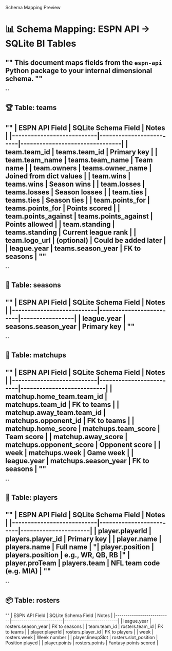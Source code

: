 Schema Mapping Preview
# 📊 Schema Mapping: ESPN API → SQLite BI Tables
""
This document maps fields from the `espn-api` Python package to your internal dimensional schema.
""
---
""
## 🏆 Table: teams
""
| ESPN API Field             | SQLite Schema Field     | Notes                          |
|---------------------------|-------------------------|--------------------------------|
| team.team_id              | teams.team_id           | Primary key                   |
| team.team_name            | teams.team_name         | Team name                     |
| team.owners               | teams.owner_name        | Joined from dict values       |
| team.wins                 | teams.wins              | Season wins                   |
| team.losses              | teams.losses            | Season losses                 |
| team.ties                | teams.ties              | Season ties                   |
| team.points_for          | teams.points_for        | Points scored                 |
| team.points_against      | teams.points_against    | Points allowed                |
| team.standing            | teams.standing          | Current league rank           |
| team.logo_url            | (optional)              | Could be added later          |
| league.year              | teams.season_year       | FK to seasons                 |
""
---
""
## 📅 Table: seasons
""
| ESPN API Field             | SQLite Schema Field     | Notes           |
|---------------------------|-------------------------|-----------------|
| league.year               | seasons.season_year     | Primary key     |
""
---
""
## 🔄 Table: matchups
""
| ESPN API Field             | SQLite Schema Field     | Notes                     |
|---------------------------|-------------------------|---------------------------|
| matchup.home_team.team_id | matchups.team_id        | FK to teams               |
| matchup.away_team.team_id | matchups.opponent_id    | FK to teams               |
| matchup.home_score        | matchups.team_score     | Team score                |
| matchup.away_score        | matchups.opponent_score | Opponent score            |
| week                      | matchups.week           | Game week                 |
| league.year               | matchups.season_year    | FK to seasons             |
""
---
""
## 👥 Table: players
""
| ESPN API Field             | SQLite Schema Field     | Notes                |
|---------------------------|-------------------------|----------------------|
| player.playerId           | players.player_id       | Primary key          |
| player.name               | players.name            | Full name            |
"| player.position           | players.position        | e.g., WR, QB, RB     |"
| player.proTeam           | players.team            | NFL team code (e.g. MIA) |
""
---
""
## 📦 Table: rosters
""
| ESPN API Field             | SQLite Schema Field     | Notes                    |
|---------------------------|-------------------------|--------------------------|
| league.year               | rosters.season_year     | FK to seasons            |
| team.team_id              | rosters.team_id         | FK to teams              |
| player.playerId           | rosters.player_id       | FK to players            |
| week                      | rosters.week            | Week number              |
| player.lineupSlot         | rosters.slot_position   | Position played          |
| player.points             | rosters.points          | Fantasy points scored    |
